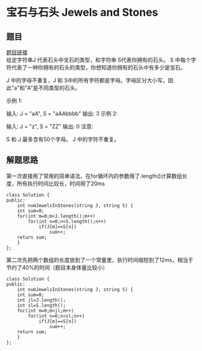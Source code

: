 # 宝石与石头 Jewels and Stones  
## 题目  
<a href="https://leetcode-cn.com/problems/jewels-and-stones/">题目链接</a>  
给定字符串J 代表石头中宝石的类型，和字符串 S代表你拥有的石头。 S 中每个字符代表了一种你拥有的石头的类型，你想知道你拥有的石头中有多少是宝石。

J 中的字母不重复，J 和 S中的所有字符都是字母。字母区分大小写，因此"a"和"A"是不同类型的石头。

示例 1:

输入: J = "aA", S = "aAAbbbb"
输出: 3
示例 2:

输入: J = "z", S = "ZZ"
输出: 0
注意:

S 和 J 最多含有50个字母。
 J 中的字符不重复。
 
 ## 解题思路
第一次直接用了常用的简单语法，在for循环内的参数用了.length()计算数组长度，所有执行时间比较长，时间用了20ms

    class Solution {
    public:
        int numJewelsInStones(string J, string S) {
        int sum=0;
        for(int m=0;m<J.length();m++)
            for(int n=0;n<S.length();n++)
                if(J[m]==S[n])
                    sum++;
        return sum;
        }
    };

第二次先把两个数组的长度放到了一个常量里，执行时间缩短到了12ms，相当于节约了40%的时间（题目本身体量比较小）

    class Solution {  
    public:  
        int numJewelsInStones(string J, string S) {  
        int sum=0;  
        int jl=J.length();  
        int sl=S.length();  
        for(int m=0;m<jl;m++)  
            for(int n=0;n<sl;n++)  
                if(J[m]==S[n])  
                    sum++;  
        return sum;  
        }  
    };

